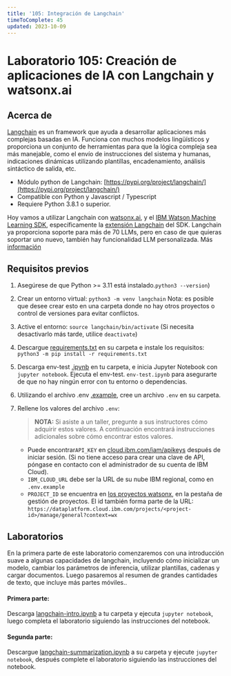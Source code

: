 ```yaml
---
title: '105: Integración de Langchain'
timeToComplete: 45
updated: 2023-10-09
---
```


# Laboratorio 105: Creación de aplicaciones de IA con Langchain y watsonx.ai

## Acerca de

[Langchain](https://docs.langchain.com/docs/) es un framework que ayuda a desarrollar aplicaciones más complejas basadas en IA. Funciona con muchos modelos lingüísticos y proporciona un conjunto de herramientas para que la lógica compleja sea más manejable, como el envío de instrucciones del sistema y humanas, indicaciones dinámicas utilizando plantillas, encadenamiento, análisis sintáctico de salida, etc.

- Módulo python de Langchain: [https://pypi.org/project/langchain/](https://pypi.org/project/langchain/)
- Compatible con Python y Javascript / Typescript
- Requiere Python 3.8.1 o superior.

Hoy vamos a utilizar Langchain con [watsonx.ai](https://www.ibm.com/products/watsonx-ai), y el [IBM Watson Machine Learning SDK](https://ibm.github.io/watson-machine-learning-sdk/), específicamente la [extensión Langchain](https://ibm.github.io/watson-machine-learning-sdk/fm_extensions.html#langchain) del SDK. Langchain ya proporciona soporte para más de 70 LLMs, pero en caso de que quieras soportar uno nuevo, también hay funcionalidad LLM personalizada. Más [información](https://python.langchain.com/docs/modules/model_io/models/llms/custom_llm)

## Requisitos previos

1.  Asegúrese de que Python >= 3.11 está instalado.`python3 --version`)

2.  Crear un entorno virtual: `python3 -m venv langchain` Nota: es posible que desee crear esto en una carpeta donde no hay otros proyectos o control de versiones para evitar conflictos.

3.  Active el entorno: `source langchain/bin/activate` (Si necesita desactivarlo más tarde, utilice `deactivate`)

4.  Descargue [requirements.txt](https://raw.githubusercontent.com/ibm-build-lab/VAD-VAR-Workshop/main/content/watsonx/watsonxAI/105/files/requirements.txt) en su carpeta e instale los requisitos: `python3 -m pip install -r requirements.txt`

5.  Descarga env-test [.ipynb](https://raw.githubusercontent.com/ibm-build-lab/VAD-VAR-Workshop/main/content/watsonx/watsonxAI/105/files/env-test.ipynb) en tu carpeta, e inicia Jupyter Notebook con `jupyter notebook`. Ejecuta el env-test. `env-test.ipynb` para asegurarte de que no hay ningún error con tu entorno o dependencias.

6.  Utilizando el archivo .env [.example](https://raw.githubusercontent.com/ibm-build-lab/VAD-VAR-Workshop/main/content/watsonx/watsonxAI/105/files/.env.example), cree un archivo `.env` en su carpeta.

7.  Rellene los valores del archivo `.env`:

    > **NOTA:** Si asiste a un taller, pregunte a sus instructores cómo adquirir estos valores. A continuación encontrará instrucciones adicionales sobre cómo encontrar estos valores.

    - Puede encontrar`API_KEY` en [cloud.ibm.com/iam/apikeys](https://cloud.ibm.com/iam/apikeys) después de iniciar sesión. (Si no tiene acceso para crear una clave de API, póngase en contacto con el administrador de su cuenta de IBM Cloud).
    - `IBM_CLOUD_URL` debe ser la URL de su nube IBM regional, como en `.env.example`
    - `PROJECT_ID` se encuentra en [los proyectos watsonx](https://dataplatform.cloud.ibm.com/projects/?context=wx), en la pestaña de gestión de proyectos. El id también forma parte de la URL: `https://dataplatform.cloud.ibm.com/projects/<project-id>/manage/general?context=wx`

## Laboratorios

En la primera parte de este laboratorio comenzaremos con una introducción suave a algunas capacidades de langchain, incluyendo cómo inicializar un modelo, cambiar los parámetros de inferencia, utilizar plantillas, cadenas y cargar documentos. Luego pasaremos al resumen de grandes cantidades de texto, que incluye más partes móviles..

#### Primera parte:

Descarga [langchain-intro.ipynb](https://raw.githubusercontent.com/ibm-build-lab/VAD-VAR-Workshop/main/content/watsonx/watsonxAI/105/files/langchain-intro.ipynb) a tu carpeta y ejecuta `jupyter notebook`, luego completa el laboratorio siguiendo las instrucciones del notebook.

#### Segunda parte:

Descargue [langchain-summarization.ipynb](https://raw.githubusercontent.com/ibm-build-lab/VAD-VAR-Workshop/main/content/watsonx/watsonxAI/105/files/langchain-summarization.ipynb) a su carpeta y ejecute `jupyter notebook`, después complete el laboratorio siguiendo las instrucciones del notebook.
